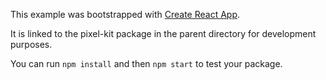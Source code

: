 This example was bootstrapped with [Create React App](https://github.com/facebook/create-react-app).

It is linked to the pixel-kit package in the parent directory for development purposes.

You can run `npm install` and then `npm start` to test your package.
